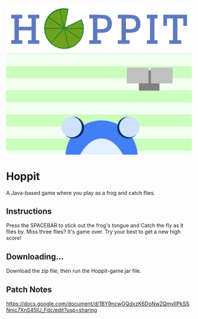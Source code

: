 ![](assets/images/game_pic2.png)
# Hoppit
A Java-based game where you play as a frog and catch flies.

## Instructions
Press the SPACEBAR to stick out the frog's tongue and Catch the fly as it flies by. Miss three flies? It's game over.
Try your best to get a new high score!

## Downloading...
Download the zip file, then run the Hoppit-game.jar file.


## Patch Notes
https://docs.google.com/document/d/1BY9ncwOQdxzK6DoNwZQmyIlPkSSNnic7XnS45IU_Fdc/edit?usp=sharing

